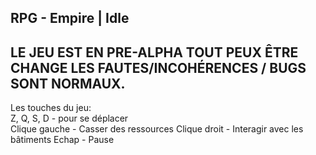 ## RPG - Empire | Idle
LE JEU EST EN PRE-ALPHA TOUT PEUX ÊTRE CHANGE LES FAUTES/INCOHÉRENCES / BUGS SONT NORMAUX.
-----
Les touches du jeu:  
Z, Q, S, D - pour se déplacer  
Clique gauche - Casser des ressources
Clique droit - Interagir avec les bâtiments
Echap - Pause